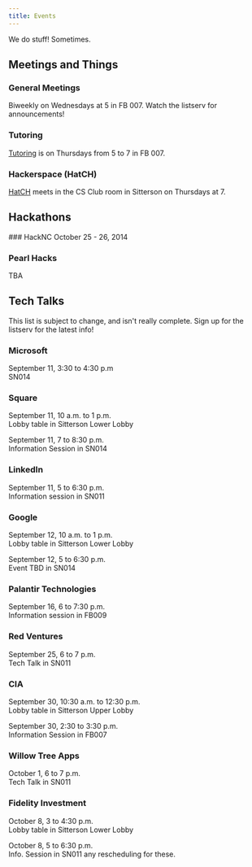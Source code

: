 ```yaml
---
title: Events
---
```


We do stuff! Sometimes.

<section markdown="1" id="events">

Meetings and Things
-----------
<div class="group" markdown="1">

### General Meetings
Biweekly on Wednesdays at 5 in FB 007. Watch the listserv for announcements!

### Tutoring
[Tutoring](/Tutoring) is on Thursdays from 5 to 7 in FB 007.

### Hackerspace (HatCH)
[HatCH](/Hackerspace) meets in the CS Club room in Sitterson on Thursdays at 7.
</div>

Hackathons
-------------
<div class="group" markdown="1">
### HackNC
October 25 - 26, 2014

### Pearl Hacks
TBA

</div>

Tech Talks
----------
This list is subject to change, and isn't really complete. Sign up for the
listserv for the latest info!

<div class="group" markdown="1">

### Microsoft
September 11, 3:30 to 4:30 p.m<br>
SN014

### Square
September 11, 10 a.m. to 1 p.m.<br>
Lobby table in Sitterson Lower Lobby

September 11, 7 to 8:30 p.m.<br>
Information Session in SN014

### LinkedIn
September 11, 5 to 6:30 p.m.<br>
Information session in SN011

### Google
September 12, 10 a.m. to 1 p.m.<br>
Lobby table in Sitterson Lower Lobby

September 12, 5 to 6:30 p.m.<br>
Event TBD in SN014

### Palantir Technologies
September 16, 6 to 7:30 p.m.<br>
Information session in FB009

### Red Ventures
September 25, 6 to 7 p.m.<br>
Tech Talk in SN011

### CIA
September 30, 10:30 a.m. to 12:30 p.m.<br>
Lobby table in Sitterson Upper Lobby

September 30, 2:30 to 3:30 p.m.<br>
Information Session in FB007

### Willow Tree Apps
October 1, 6 to 7 p.m.<br>
Tech Talk in SN011

### Fidelity Investment
October 8, 3 to 4:30 p.m.<br>
Lobby table in Sitterson Lower Lobby

October 8, 5 to 6:30 p.m.<br>
Info. Session in SN011 any rescheduling for these.

</div>
</section>
